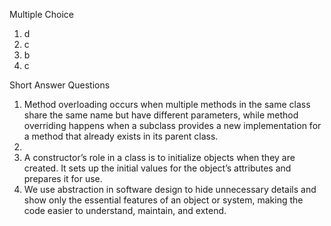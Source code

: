  Multiple Choice 
 1. d
 2. c
 3. b
 4. c

 Short Answer Questions
1. Method overloading occurs when multiple methods in the same class share the same name but have different parameters, while method overriding happens when a subclass provides a new implementation for a method that already exists in its parent class.
2. 
3. A constructor’s role in a class is to initialize objects when they are created. It sets up the initial values for the object’s attributes and prepares it for use.
4. We use abstraction in software design to hide unnecessary details and show only the essential features of an object or system, making the code easier to understand, maintain, and extend.